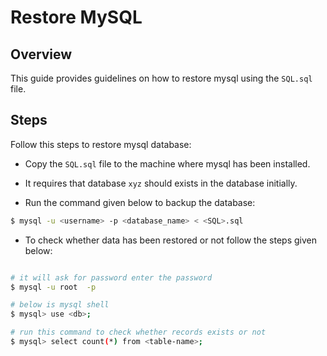 # Restore MySQL

## Overview

This guide provides guidelines on how to restore mysql using the `SQL.sql` file.


## Steps

Follow this steps to restore mysql database:

* Copy the `SQL.sql` file to the machine where mysql has been installed.

* It requires that database `xyz` should exists in the database initially.

* Run the command given below to backup the database:

```bash
$ mysql -u <username> -p <database_name> < <SQL>.sql
```

* To check whether data has been restored or not follow the steps given below:

```bash

# it will ask for password enter the password
$ mysql -u root  -p

# below is mysql shell
$ mysql> use <db>;

# run this command to check whether records exists or not
$ mysql> select count(*) from <table-name>;
```
